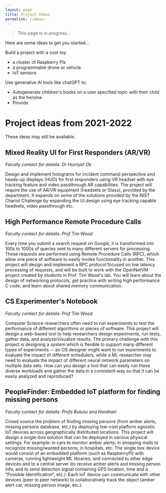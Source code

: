 ```yaml
---
layout: page
title: Project Ideas
permalink: /ideas/
---
```


> This page is in progress...

Here are some ideas to get you started...

Build a project with a cool toy:
 - a cluster of Raspberry PIs
 - a programmable drone or vehicle
 - IoT sensors

Use generative AI tools like chatGPT to:
 - Autogenerate children's books on a user specified topic with their child as the heroine
 - Provide 



# Project ideas from 2021-2022
These ideas may still be available.

## Mixed Reality UI for First Responders (AR/VR)
*Faculty contact for details: Dr Hurriyet Ok*

Design and implement holograms for incident command perspective and heads-up displays (HUD) for first responders using VR headset with eye tracking feature and video passthrough AR capabilities. The project will require the use of AR/VR equipment (headsets or Glass), provided by the department. It expands on some of the solutions provided by the NIST Chariot Challenge by expanding the UI design using eye tracking capable headsets, video passthrough etc.

## High Performance Remote Procedure Calls
*Faculty contact for details: Prof Tim Wood*

Every time you submit a search request on Google, it is transformed into 100s to 1000s of queries sent to many different servers for processing. These requests are performed using Remote Procedure Calls (RPC), which allow one piece of software to easily invoke functionality in another. This project will design and implement a RPC protocol focused on low latency processing of requests, and will be built to work with the OpenNetVM project created by students in Prof. Tim Wood's lab. You will learn about the design of networking protocols, get practice with writing high performance C code, and learn about shared memory communication.
 
## CS Experimenter's Notebook
*Faculty contact for details: Prof Tim Wood*

Computer Science researchers often need to run experiments to test the performance of different algorithms or pieces of software. This project will design a web-based tool to help researchers design experiments, run tests, gather data, and analyze/visualize results. The primary challenge with this project is designing a system which is flexible to support many different types of experiments -- an OS designer might want to run experiments to evaluate the impact of different schedulers, while a ML researcher may need to evaluate the impact of different neural network parameters on multiple data sets. How can you design a tool that can easily run these diverse workloads and gather the data in a consistent way so that it can be easily analyzed and reproduced?

## PeopleFinder: Embedded IoT platform for finding missing persons
*Faculty contact for details: Profs Bulusu and Narahari*

Crowd source the problem of finding missing persons (from amber alerts, missing persons database, etc.) by deploying low-cost platform agnostic IoT devices across geographically distributed locations. This project will design a single-box solution that can be deployed in various physical settings. For example: in cars to monitor amber alerts; in shopping malls to recognize missing/wanted persons; in hospitals, etc. The single box device would consist of an embedded platform (such as RaspberryPi) with cameras, running lightweight ML libraries, and connected to other edge devices and to a central server (to receive amber alerts and missing person info, and to send detection signal containing GPS location, time and a “Possible Identification”, etc.). Each IoT device can communicate with other devices (peer to peer network) to collaboratively track the object (amber alert car, missing person image, etc.).

